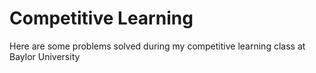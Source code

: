 # Competitive Learning 
Here are some problems solved during my competitive learning class at Baylor University
